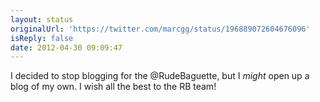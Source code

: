 ```yaml
---
layout: status
originalUrl: 'https://twitter.com/marcgg/status/196889072604676096'
isReply: false
date: 2012-04-30 09:09:47
---
```


I decided to stop blogging for the @RudeBaguette, but I _might_ open up a blog of my own. I wish all the best to the RB team!
